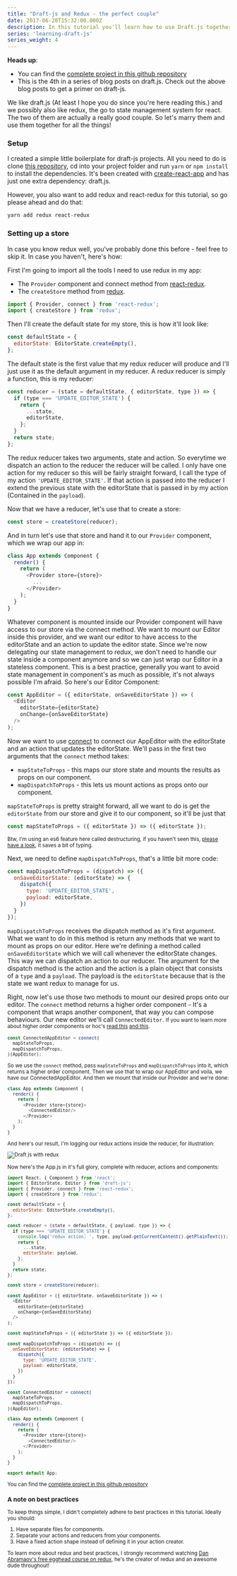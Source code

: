 ```yaml
---
title: "Draft-js and Redux - the perfect couple"
date: 2017-06-20T15:32:00.000Z
description: In this tutorial you'll learn how to use Draft.js together with Redux, our favorite state management system for react apps.
series: 'learning-draft-js'
series_weight: 4
---
```


__Heads up__:

- You can find the [complete project in this github repository](https://github.com/juliankrispel/draft-js-and-redux)
- This is the 4th in a series of blog posts on draft.js. Check out the above blog posts to get a primer on draft-js.

We like draft.js (At least I hope you do since you're here reading this.) and we possibly also like redux, the go to state management system for react. The two of them are actually a really good couple. So let's marry them and use them together for all the things!

### Setup
I created a simple little boilerplate for draft-js projects. All you need to do is clone [this repository](https://github.com/juliankrispel/draft-js-barebones-boilerplate), cd into your project folder and run `yarn` or `npm install` to install the dependencies. It's been created with [create-react-app](https://github.com/facebookincubator/create-react-app) and has just one extra dependency: draft.js.

However, you also want to add redux and react-redux for this tutorial, so go please ahead and do that:

```js
yarn add redux react-redux
```

### Setting up a store
In case you know redux well, you've probably done this before - feel free to skip it. In case you haven't, here's how:

First I'm going to import all the tools I need to use redux in my app:

- The `Provider` component and connect method from [react-redux](https://github.com/reactjs/react-redux).
- The `createStore` method from [redux](http://redux.js.org/).

```js
import { Provider, connect } from 'react-redux';
import { createStore } from 'redux';
```

Then I'll create the default state for my store, this is how it'll look like:

```js
const defaultState = {
  editorState: EditorState.createEmpty(),
};
```

The default state is the first value that my redux reducer will produce and I'll just use it as the default argument in my reducer. A redux reducer is simply a function, this is my reducer:

```js
const reducer = (state = defaultState, { editorState, type }) => {
  if (type === 'UPDATE_EDITOR_STATE') {
    return {
      ...state,
      editorState,
    };
  }
  return state;
};
```

The redux reducer takes two arguments, state and action. So everytime we dispatch an action to the reducer the reducer will be called. I only have one action for my reducer so this will be fairly straight forward, I call the type of my action `'UPDATE_EDITOR_STATE'`. If that action is passed into the reducer I extend the previous state with the editorState that is passed in by my action (Contained in the `payload`).

Now that we have a reducer, let's use that to create a store:

```js
const store = createStore(reducer);
```

And in turn let's use that store and hand it to our `Provider` component, which we wrap our app in:

```js
class App extends Component {
  render() {
    return (
      <Provider store={store}>
        ...
      </Provider>
    );
  }
}
```

Whatever component is mounted inside our Provider component will have access to our store via the connect method. We want to mount our Editor inside this provider, and we want our editor to have access to the editorState and an action to update the editor state. Since we're now delegating our state management to redux, we don't need to handle our state inside a component anymore and so we can just wrap our Editor in a stateless component. This is a best practice, generally you want to avoid state management in component's as much as possible, it's not always possible I'm afraid. So here's our Editor Component:

```js
const AppEditor = ({ editorState, onSaveEditorState }) => (
  <Editor
    editorState={editorState}
    onChange={onSaveEditorState}
  />
);
```

Now we want to use [connect](https://github.com/reactjs/react-redux/blob/master/docs/api.md#connectmapstatetoprops-mapdispatchtoprops-mergeprops-options) to connect our AppEditor with the editorState and an action that updates the editorState. We'll pass in the first two arguments that the `connect` method takes:
- `mapStateToProps` - this maps our store state and mounts the results as props on our component.
- `mapDispatchToProps` - this lets us mount actions as props onto our component.

`mapStateToProps` is pretty straight forward, all we want to do is get the `editorState` from our store and give it to our component, so it'll be just that

```js
const mapStateToProps = ({ editorState }) => ({ editorState });
```
<small>Btw, I'm using an es6 feature here called destructuring, if you haven't seen this, [please have a look](https://developer.mozilla.org/en/docs/Web/JavaScript/Reference/Operators/Destructuring_assignment), it saves a bit of typing.</small>

Next, we need to define `mapDispatchToProps`, that's a little bit more code:

```js
const mapDispatchToProps = (dispatch) => ({
  onSaveEditorState: (editorState) => {
    dispatch({
      type: 'UPDATE_EDITOR_STATE',
      payload: editorState,
    })
  }
});
```

`mapDispatchToProps` receives the dispatch method as it's first argument. What we want to do in this method is return any methods that we want to mount as props on our editor. Here we're defining a method called `onSaveEditorState` which we will call whenever the editorState changes. This way we can dispatch an action to our reducer. The argument for the dispatch method is the action and the action is a plain object that consists of a `type` and a `payload`. The payload is the `editorState` because that is the state we want redux to manage for us.

Right, now let's use those two methods to mount our desired props onto our editor. The `connect` method returns a higher order component - It's a component that wraps another component, that way you can compose behaviours. Our new editor we'll call `ConnectedEditor`.
<small>If you want to learn more about higher order components or hoc's [read this](https://facebook.github.io/react/docs/higher-order-components.html) [and this](https://medium.com/@franleplant/react-higher-order-components-in-depth-cf9032ee6c3e).

```js
const ConnectedAppEditor = connect(
  mapStateToProps,
  mapDispatchToProps,
)(AppEditor);
```

So we use the `connect` method, pass `mapStateToProps` and `mapDispatchToProps` into it, which returns a higher order component. Then we use that to wrap our AppEditor and voila, we have our ConnectedAppEditor. And then we mount that inside our Provider and we're done:

```js
class App extends Component {
  render() {
    return (
      <Provider store={store}>
        <ConnectedEditor/>
      </Provider>
    );
  }
}
```

And here's our result, I'm logging our redux actions inside the reducer, for illustration:

![Draft js with redux](/img/blog/draft-js-with-redux.gif)

Now here's the App.js in it's full glory, complete with reducer, actions and components:

```js
import React, { Component } from 'react';
import { EditorState, Editor } from 'draft-js';
import { Provider, connect } from 'react-redux';
import { createStore } from 'redux';

const defaultState = {
  editorState: EditorState.createEmpty(),
};

const reducer = (state = defaultState, { payload, type }) => {
  if (type === 'UPDATE_EDITOR_STATE') {
    console.log('redux action: ', type, payload.getCurrentContent().getPlainText());
    return {
      ...state,
      editorState: payload,
    };
  }
  return state;
};

const store = createStore(reducer);

const AppEditor = ({ editorState, onSaveEditorState }) => (
  <Editor
    editorState={editorState}
    onChange={onSaveEditorState}
  />
);

const mapStateToProps = ({ editorState }) => ({ editorState });

const mapDispatchToProps = (dispatch) => ({
  onSaveEditorState: (editorState) => {
    dispatch({
      type: 'UPDATE_EDITOR_STATE',
      payload: editorState,
    })
  }
});

const ConnectedEditor = connect(
  mapStateToProps,
  mapDispatchToProps,
)(AppEditor);

class App extends Component {
  render() {
    return (
      <Provider store={store}>
        <ConnectedEditor/>
      </Provider>
    );
  }
}

export default App;
```

You can find the [complete project in this github repository](https://github.com/juliankrispel/draft-js-and-redux)

### A note on best practices
To keep things simple, I didn't completely adhere to best practices in this tutorial. Ideally you should:
1. Have separate files for components.
2. Separate your actions and reducers from your components.
3. Have a fixed action shape instead of defining it in your action creator.

To learn more about redux and best practices, I strongly recommend watching [Dan Abramaov's free egghead course on redux](https://egghead.io/courses/getting-started-with-redux), he's the creator of redux and an awesome dude throughout!
